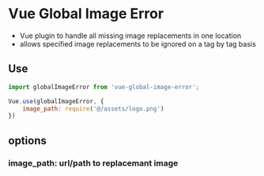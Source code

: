 # Vue Global Image Error
- Vue plugin to handle all missing image replacements in one location
- allows specified image replacements to be ignored on a tag by tag basis

## Use
```javascript
import globalImageError from 'vue-global-image-error';

Vue.use(globalImageError, {
    image_path: require('@/assets/logo.png')
})
```

## options
### image_path: url/path to replacemant image